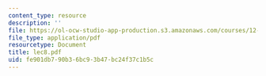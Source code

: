 ```yaml
---
content_type: resource
description: ''
file: https://ol-ocw-studio-app-production.s3.amazonaws.com/courses/12-950-atmospheric-and-oceanic-modeling-spring-2004/fe901db790b36bc93b47bc24f37c1b5c_lec8.pdf
file_type: application/pdf
resourcetype: Document
title: lec8.pdf
uid: fe901db7-90b3-6bc9-3b47-bc24f37c1b5c
---
```

